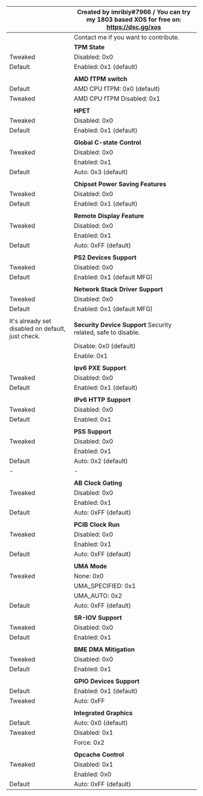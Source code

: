 ||Created by imribiy#7966 / You can try my 1803 based XOS for free on: https://dsc.gg/xos|
| - | - |
||Contact me if you want to contribute.|||||
||**TPM State** | Security related, safe to disable|||||
|Tweaked|Disabled: 0x0|||||||
|Default|Enabled: 0x1 (default)|||||||
||||||||||
||**AMD fTPM switch** |Security related, safe to disable||||
|Default|AMD CPU fTPM: 0x0 (default)||||||
|Tweaked|AMD CPU fTPM Disabled: 0x1||||||
||||||||||
||**HPET** | Some people get better latency when they close it, some don't.||
|Tweaked|Disabled: 0x0|||||||
|Default|Enabled: 0x1 (default)|||||||
||||||||||
||**Global C-state Control** | Power saving feature, must close.|||
|Tweaked|Disabled: 0x0|||||||
||Enabled: 0x1|||||||
|Default|Auto: 0x3 (default)|||||||
||||||||||
||**Chipset Power Saving Features** | Power saving feature, must close.|||
|Tweaked|Disabled: 0x0|||||||
|Default|Enabled: 0x1 (default)|||||||
||||||||||
||**Remote Display Feature** | Safe to disable.|||||
|Tweaked|Disabled: 0x0|||||||
||Enabled: 0x1|||||||
|Default|Auto: 0xFF (default)|||||||
||||||||||
||**PS2 Devices Support** | Safe to close if you don't use PS2 port.|||
|Tweaked|Disabled: 0x0|||||||
|Default|Enabled: 0x1 (default MFG)||||||
||||||||||
||**Network Stack Driver Support** | Safe to disable.||||
|Tweaked|Disabled: 0x0|||||||
|Default|Enabled: 0x1 (default MFG)||||||
||||||||||
|It's already set disabled on default, just check.| **Security Device Support** Security related, safe to disable.|||
||Disable: 0x0 (default)|||||||
||Enable: 0x1|||||||
||||||||||
||**Ipv6 PXE Support** | Safe to close if you don't use ipv6||||
|Tweaked|Disabled: 0x0|||||||
|Default|Enabled: 0x1 (default)|||||||
||||||||||
||**IPv6 HTTP Support** | Safe to close if you don't use ip6||||
|Tweaked|Disabled: 0x0|||||||
|Default|Enabled: 0x1|||||||
||||||||||
||**PSS Support** | Microsoft Product Support Service, safe to close.|||
|Tweaked|Disabled: 0x0|||||||
||Enabled: 0x1|||||||
|Default|Auto: 0x2 (default)|||||||
| - | - | - | - | - | - | - | - |
||||||||||
||**AB Clock Gating** | About power saving, safe to close.||||
|Tweaked|Disabled: 0x0|||||||
||Enabled: 0x1|||||||
|Default|Auto: 0xFF (default)|||||||
||||||||||
||**PCIB Clock Run** | About power saving, safe to close.||||
|Tweaked|Disabled: 0x0|||||||
||Enabled: 0x1|||||||
|Default|Auto: 0xFF (default)|||||||
||||||||||
||**UMA Mode** | About internal graphics, disable if you don't use.|||
|Tweaked|None: 0x0||||||||
||UMA\_SPECIFIED: 0x1||||||
||UMA\_AUTO: 0x2|||||||
|Default|Auto: 0xFF (default)|||||||
||||||||||
||**SR-IOV Support** | About virtualization, safe to close.||||
|Tweaked|Disabled: 0x0|||||||
|Default|Enabled: 0x1|||||||
||||||||||
||**BME DMA Mitigation** | About security, safe to close.||||
|Tweaked|Disabled: 0x0|||||||
|Default|Enabled: 0x1|||||||
||||||||||
||**GPIO Devices Support** | It probably won't change anything but set it Auto||
|Default|Enabled: 0x1 (default)|||||||
|Tweaked|Auto: 0xFF||||||||
||||||||||
||**Integrated Graphics** | Disable it if you don't use||||
|Default|Auto: 0x0 (default)|||||||
|Tweaked|Disabled: 0x1|||||||
||Force: 0x2||||||||
||||||||||
||**Opcache Control** | Power saving feature, disable it.||||
|Tweaked|Disabled: 0x1|||||||
||Enabled: 0x0|||||||
|Default|Auto: 0xFF (default)|||||||
